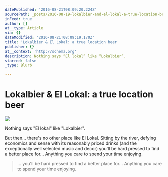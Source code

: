 ```yaml
---
datePublished: '2016-08-21T08:09:20.224Z'
sourcePath: _posts/2016-08-19-lokalbier-and-el-lokal-a-true-location-beer.md
inFeed: true
author: []
at__type: Article
via: {}
dateModified: '2016-08-21T08:09:19.170Z'
title: 'Lokalbier & El Lokal: a true location beer'
publisher: {}
at__context: 'http://schema.org'
description: Nothing says “El lokal” like “Lokalbier”.
starred: false
_type: Blurb

---
```

# Lokalbier & El Lokal: a true location beer
![](https://s3-us-west-2.amazonaws.com/the-grid-img/p/d4697ef7fc801325c5963bfbc42f2b08509af274.jpg)

Nothing says "El lokal" like "Lokalbier".

But then... there's no other place like El Lokal. Sitting by the river, defying economics and sense with its reasonably priced drinks (and the exceptionally well selected music and decor) you'll be hard pressed to find a better place for... Anything you care to spend your time enjoying.

> ... you'll be hard pressed to find a better place for... Anything you care to spend your time enjoying.
